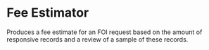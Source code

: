 Fee Estimator
=============

Produces a fee estimate for an FOI request based on the amount of responsive records and a review of a sample of these records.

